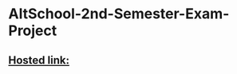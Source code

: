 # AltSchool-2nd-Semester-Exam-Project

## [Hosted link:](https://alt-school-2nd-semester-exam-project.vercel.app/)